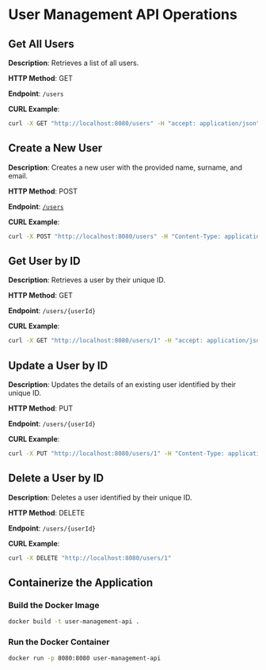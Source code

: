 # User Management API Operations

## Get All Users

**Description**: Retrieves a list of all users.

**HTTP Method**: GET

**Endpoint**: `/users`

**CURL Example**:

```bash
curl -X GET "http://localhost:8080/users" -H "accept: application/json"
```

## Create a New User

**Description**: Creates a new user with the provided name, surname, and email.

**HTTP Method**: POST

**Endpoint**: [`/users`](command:_github.copilot.openRelativePath?%5B%7B%22scheme%22%3A%22file%22%2C%22authority%22%3A%22%22%2C%22path%22%3A%22%2Fhome%2Fdsanchor%2Fprojects%2Finternal%2Fcopilot%2Fjava%2F1707%2Fusers%22%2C%22query%22%3A%22%22%2C%22fragment%22%3A%22%22%7D%5D "/home/dsanchor/projects/internal/copilot/java/1707/users")

**CURL Example**:

```bash
curl -X POST "http://localhost:8080/users" -H "Content-Type: application/json" -d "{\"name\":\"John\", \"surname\":\"Doe\", \"email\":\"john.doe@example.com\"}"
```

## Get User by ID

**Description**: Retrieves a user by their unique ID.

**HTTP Method**: GET

**Endpoint**: `/users/{userId}`

**CURL Example**:

```bash
curl -X GET "http://localhost:8080/users/1" -H "accept: application/json"
```

## Update a User by ID

**Description**: Updates the details of an existing user identified by their unique ID.

**HTTP Method**: PUT

**Endpoint**: `/users/{userId}`

**CURL Example**:

```bash
curl -X PUT "http://localhost:8080/users/1" -H "Content-Type: application/json" -d "{\"name\":\"Jane\", \"surname\":\"Doe\", \"email\":\"jane.doe@example.com\"}"
```

## Delete a User by ID

**Description**: Deletes a user identified by their unique ID.

**HTTP Method**: DELETE

**Endpoint**: `/users/{userId}`

**CURL Example**:

```bash
curl -X DELETE "http://localhost:8080/users/1"
```

## Containerize the Application

### Build the Docker Image

```bash
docker build -t user-management-api .
```

### Run the Docker Container

```bash
docker run -p 8080:8080 user-management-api
```

